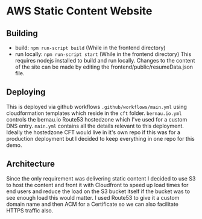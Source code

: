 # AWS Static Content Website

## Building
* build: `npm run-script build` (While in the frontend directory)
* run locally: `npm run-script start` (While in the frontend directory)
This requires nodejs installed to build and run locally. Changes to the content of the site can be made by editing the frontend/public/resumeData.json file.

## Deploying
This is deployed via github workflows `.github/workflows/main.yml` using cloudformation templates which reside in the `cft` folder. `bernau.io.yml` controls the bernau.io Route53 hostedzone which I've used for a custom DNS entry. `main.yml` contains all the details relevant to this deployment. Ideally the hostedzone CFT would live in it's own repo if this was for a production deployment but I decided to keep everything in one repo for this demo.

## Architecture
Since the only requirement was delivering static content I decided to use S3 to host the content and front it with Cloudfront to speed up load times for end users and reduce the load on the S3 bucket itself if the bucket was to see enough load this would matter. I used Route53 to give it a custom domain name and then ACM for a Certificate so we can also facilitate HTTPS traffic also.